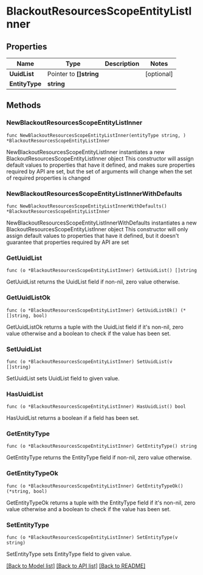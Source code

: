 # BlackoutResourcesScopeEntityListInner

## Properties

Name | Type | Description | Notes
------------ | ------------- | ------------- | -------------
**UuidList** | Pointer to **[]string** |  | [optional] 
**EntityType** | **string** |  | 

## Methods

### NewBlackoutResourcesScopeEntityListInner

`func NewBlackoutResourcesScopeEntityListInner(entityType string, ) *BlackoutResourcesScopeEntityListInner`

NewBlackoutResourcesScopeEntityListInner instantiates a new BlackoutResourcesScopeEntityListInner object
This constructor will assign default values to properties that have it defined,
and makes sure properties required by API are set, but the set of arguments
will change when the set of required properties is changed

### NewBlackoutResourcesScopeEntityListInnerWithDefaults

`func NewBlackoutResourcesScopeEntityListInnerWithDefaults() *BlackoutResourcesScopeEntityListInner`

NewBlackoutResourcesScopeEntityListInnerWithDefaults instantiates a new BlackoutResourcesScopeEntityListInner object
This constructor will only assign default values to properties that have it defined,
but it doesn't guarantee that properties required by API are set

### GetUuidList

`func (o *BlackoutResourcesScopeEntityListInner) GetUuidList() []string`

GetUuidList returns the UuidList field if non-nil, zero value otherwise.

### GetUuidListOk

`func (o *BlackoutResourcesScopeEntityListInner) GetUuidListOk() (*[]string, bool)`

GetUuidListOk returns a tuple with the UuidList field if it's non-nil, zero value otherwise
and a boolean to check if the value has been set.

### SetUuidList

`func (o *BlackoutResourcesScopeEntityListInner) SetUuidList(v []string)`

SetUuidList sets UuidList field to given value.

### HasUuidList

`func (o *BlackoutResourcesScopeEntityListInner) HasUuidList() bool`

HasUuidList returns a boolean if a field has been set.

### GetEntityType

`func (o *BlackoutResourcesScopeEntityListInner) GetEntityType() string`

GetEntityType returns the EntityType field if non-nil, zero value otherwise.

### GetEntityTypeOk

`func (o *BlackoutResourcesScopeEntityListInner) GetEntityTypeOk() (*string, bool)`

GetEntityTypeOk returns a tuple with the EntityType field if it's non-nil, zero value otherwise
and a boolean to check if the value has been set.

### SetEntityType

`func (o *BlackoutResourcesScopeEntityListInner) SetEntityType(v string)`

SetEntityType sets EntityType field to given value.



[[Back to Model list]](../README.md#documentation-for-models) [[Back to API list]](../README.md#documentation-for-api-endpoints) [[Back to README]](../README.md)


